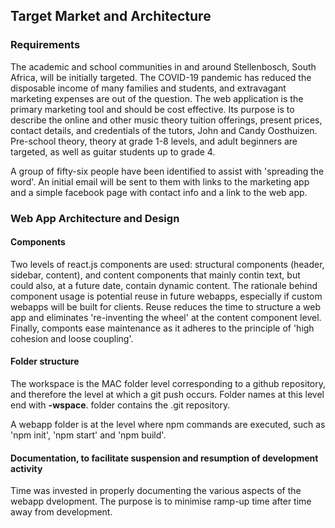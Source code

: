 ## Target Market and Architecture

### Requirements

The academic and school communities in and around Stellenbosch, South Africa, will be initially targeted. The COVID-19 pandemic has reduced the disposable income of many families and students, and extravagant marketing expenses are out of the question. The web application is the primary marketing tool and should be cost effective. Its purpose is to describe the online and other music theory tuition offerings, present prices, contact details, and credentials of the tutors, John and Candy Oosthuizen. Pre-school theory, theory at grade 1-8 levels, and adult beginners are targeted, as well as guitar students up to grade 4. 

A group of fifty-six people have been identified to assist with 'spreading the word'. An initial email will be sent to them with links to the marketing app and a simple facebook page with contact info and a link to the web app.

### Web App Architecture and Design

#### Components
Two levels of react.js components are used: structural components (header, sidebar, content), and content components that mainly contin text, but could also, at a future date, contain dynamic content. The rationale behind component usage is potential reuse in future webapps, especially if custom webapps will be built for clients. Reuse reduces the time to structure a web app and eliminates 're-inventing the wheel' at the content component level. Finally, componts ease maintenance as it adheres to the principle of 'high cohesion and loose coupling'.

#### Folder structure
The workspace is the MAC folder level corresponding to a github repository, and therefore the level at which a git push occurs. Folder names at this level end with **-wspace**. folder contains the .git repository. 

A webapp folder is at the level where npm commands are executed, such as 'npm init', 'npm start' and 'npm build'.

#### Documentation, to facilitate suspension and resumption of development activity

Time was invested in properly documenting the various aspects of the webapp dvelopment. The purpose is to minimise ramp-up time after time away from development.

